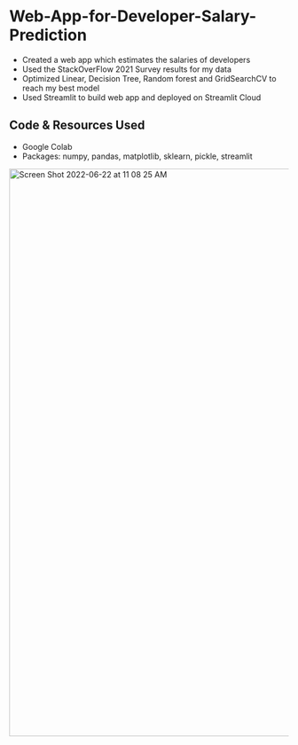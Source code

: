 # Web-App-for-Developer-Salary-Prediction
* Created a web app which estimates the salaries of developers 
*  Used the StackOverFlow 2021 Survey results for my data
*  Optimized Linear, Decision Tree, Random forest and GridSearchCV to reach my best model
*   Used Streamlit to build web app and deployed on Streamlit Cloud



## Code & Resources Used
* Google Colab
* Packages: numpy, pandas, matplotlib, sklearn, pickle, streamlit

<img width="1024" alt="Screen Shot 2022-06-22 at 11 08 25 AM" src="https://user-images.githubusercontent.com/61966991/175003762-1596daae-6307-433a-b8c0-76da0c40eeed.png">
